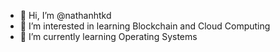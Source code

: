 - 👋 Hi, I’m @nathanhtkd
- 👀 I’m interested in learning Blockchain and Cloud Computing
- 🌱 I’m currently learning Operating Systems

<!---
nathanhtkd/nathanhtkd is a ✨ special ✨ repository because its `README.md` (this file) appears on your GitHub profile.
You can click the Preview link to take a look at your changes.
--->

